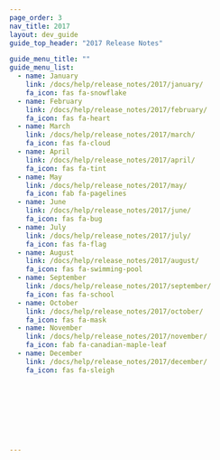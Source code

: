 ```yaml
---
page_order: 3
nav_title: 2017
layout: dev_guide
guide_top_header: "2017 Release Notes"

guide_menu_title: ""
guide_menu_list:
  - name: January
    link: /docs/help/release_notes/2017/january/
    fa_icon: fas fa-snowflake
  - name: February
    link: /docs/help/release_notes/2017/february/
    fa_icon: fas fa-heart
  - name: March
    link: /docs/help/release_notes/2017/march/
    fa_icon: fas fa-cloud
  - name: April
    link: /docs/help/release_notes/2017/april/
    fa_icon: fas fa-tint
  - name: May
    link: /docs/help/release_notes/2017/may/
    fa_icon: fab fa-pagelines
  - name: June
    link: /docs/help/release_notes/2017/june/
    fa_icon: fas fa-bug
  - name: July
    link: /docs/help/release_notes/2017/july/
    fa_icon: fas fa-flag
  - name: August
    link: /docs/help/release_notes/2017/august/
    fa_icon: fas fa-swimming-pool
  - name: September
    link: /docs/help/release_notes/2017/september/
    fa_icon: fas fa-school
  - name: October
    link: /docs/help/release_notes/2017/october/
    fa_icon: fas fa-mask
  - name: November
    link: /docs/help/release_notes/2017/november/
    fa_icon: fab fa-canadian-maple-leaf
  - name: December
    link: /docs/help/release_notes/2017/december/
    fa_icon: fas fa-sleigh









---
```

